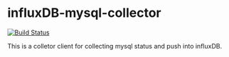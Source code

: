 # influxDB-mysql-collector

[![Build Status](https://travis-ci.org/CodisLabs/codis.svg)](https://travis-ci.org/hsqlu/influxDB-mysql-collector)

This is a colletor client for collecting mysql status and push into influxDB.
